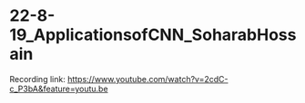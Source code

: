 # 22-8-19_ApplicationsofCNN_SoharabHossain

Recording link:
https://www.youtube.com/watch?v=2cdC-c_P3bA&feature=youtu.be
